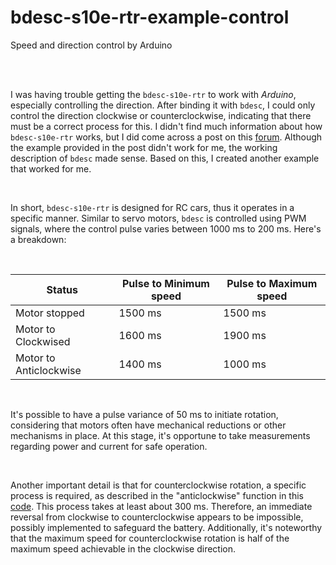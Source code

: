# bdesc-s10e-rtr-example-control

Speed and direction control by Arduino


<br><br>


I was having trouble getting the `bdesc-s10e-rtr` to work with *Arduino*, especially controlling the direction. After binding it with `bdesc`, I could only control the direction clockwise or counterclockwise, indicating that there must be a correct process for this. I didn't find much information about how `bdesc-s10e-rtr` works, but I did come across a post on this [forum](
https://forum.arduino.cc/t/bdesc-s10e-rtr-electronic-speed-control-setup-for-brushed-motor/616972). Although the example provided in the post didn't work for me, the working description of `bdesc` made sense. Based on this, I created another example that worked for me.

<br>

In short, `bdesc-s10e-rtr` is designed for RC cars, thus it operates in a specific manner. Similar to servo motors, `bdesc` is controlled using PWM signals, where the control pulse varies between 1000 ms to 200 ms. Here's a breakdown:


<br>


Status			| Pulse to Minimum speed	| Pulse to Maximum speed
------------------------|-------------------------------|------------------------
Motor stopped		| 1500 ms			| 1500 ms
Motor to Clockwised	| 1600 ms			| 1900 ms 
Motor to Anticlockwise	| 1400 ms			| 1000 ms 

<br>

It's possible to have a pulse variance of 50 ms to initiate rotation, considering that motors often have mechanical reductions or other mechanisms in place. At this stage, it's opportune to take measurements regarding power and current for safe operation.

<br>

Another important detail is that for counterclockwise rotation, a specific process is required, as described in the "anticlockwise" function in this [code](./bdesc-s10e-rtr-example-control.ino). This process takes at least about 300 ms. Therefore, an immediate reversal from clockwise to counterclockwise appears to be impossible, possibly implemented to safeguard the battery. Additionally, it's noteworthy that the maximum speed for counterclockwise rotation is half of the maximum speed achievable in the clockwise direction.

